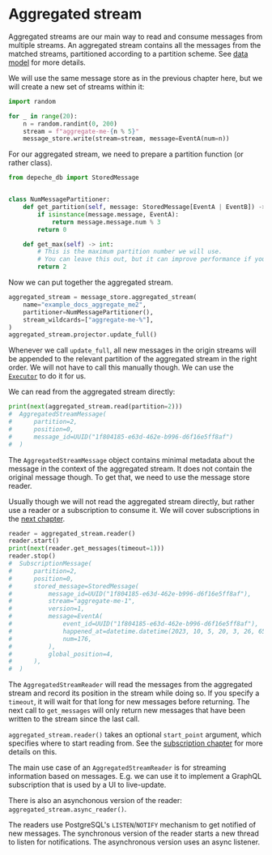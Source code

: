 
# Aggregated stream

Aggregated streams are our main way to read and consume messages from multiple streams.
An aggregated stream contains all the messages from the
matched streams, partitioned according to a partition scheme.
See [data model](../../concepts/data-model.md) for more details.

We will use the same message store as in the previous chapter here, but we will
create a new set of streams within it:

```python
import random

for _ in range(20):
    n = random.randint(0, 200)
    stream = f"aggregate-me-{n % 5}"
    message_store.write(stream=stream, message=EventA(num=n))
```

For our aggregated stream, we need to prepare a partition function (or rather class).

```python
from depeche_db import StoredMessage


class NumMessagePartitioner:
    def get_partition(self, message: StoredMessage[EventA | EventB]) -> int:
        if isinstance(message.message, EventA):
            return message.message.num % 3
        return 0

    def get_max(self) -> int:
        # This is the maximum partition number we will use.
        # You can leave this out, but it can improve performance if you know the maximum.
        return 2
```

Now we can put together the aggregated stream.

```python
aggregated_stream = message_store.aggregated_stream(
    name="example_docs_aggregate_me2",
    partitioner=NumMessagePartitioner(),
    stream_wildcards=["aggregate-me-%"],
)
aggregated_stream.projector.update_full()
```

Whenever we call `update_full`, all new messages in the origin streams will be
appended to the relevant partition of the aggregated stream in the right order.
We will not have to call this manually though. We can use the
[`Executor`](../../getting-started/executor.md) to do it for us.

We can read from the aggregated stream directly:

```python
print(next(aggregated_stream.read(partition=2)))
#  AggregatedStreamMessage(
#      partition=2,
#      position=0,
#      message_id=UUID("1f804185-e63d-462e-b996-d6f16e5ff8af")
#  )
```

The `AggregatedStreamMessage` object contains minimal metadata about the message
in the context of the aggregated stream. It does not contain the original message
though. To get that, we need to use the message store reader.

Usually though we will not read the aggregated stream directly, but rather use
a reader or a subscription to consume it. We will cover subscriptions in the [next
chapter](getting-started-subscription.md).
```python
reader = aggregated_stream.reader()
reader.start()
print(next(reader.get_messages(timeout=1)))
reader.stop()
#  SubscriptionMessage(
#      partition=2,
#      position=0,
#      stored_message=StoredMessage(
#          message_id=UUID("1f804185-e63d-462e-b996-d6f16e5ff8af"),
#          stream="aggregate-me-1",
#          version=1,
#          message=EventA(
#              event_id=UUID("1f804185-e63d-462e-b996-d6f16e5ff8af"),
#              happened_at=datetime.datetime(2023, 10, 5, 20, 3, 26, 658725),
#              num=176,
#          ),
#          global_position=4,
#      ),
#  )
```

The `AggregatedStreamReader` will read the messages from the aggregated
stream and record its position in the stream while doing so.
If you specify a `timeout`, it will wait for that long for new messages before returning.
The next call to `get_messages` will only return new messages that have been
written to the stream since the last call.

`aggregated_stream.reader()` takes an optional `start_point` argument, which
specifies where to start reading from. See the [subscription chapter](getting-started-subscription.md)
for more details on this.

The main use case of an `AggregatedStreamReader` is for streaming
information based on messages. E.g. we can use it to implement a
GraphQL subscription that is used by a UI to live-update.

There is also an asynchonous version of the reader: `aggregated_stream.async_reader()`.

The readers use PostgreSQL's `LISTEN`/`NOTIFY` mechanism to get notified of new messages.
The synchronous version of the reader starts a new thread to listen for notifications.
The asynchronous version uses an async listener.
